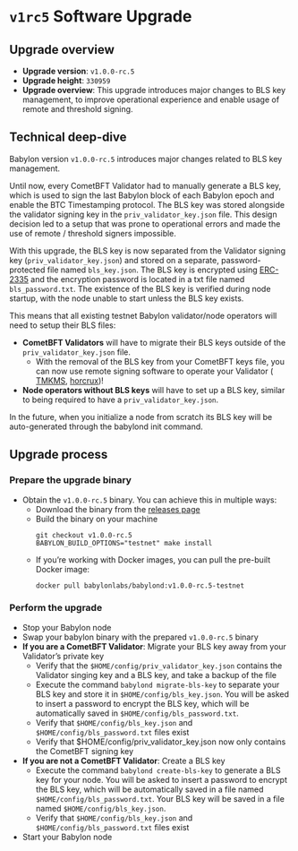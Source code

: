 # `v1rc5` Software Upgrade

## Upgrade overview

- **Upgrade version**: `v1.0.0-rc.5`
- **Upgrade height**: `330959`
- **Upgrade overview**: This upgrade introduces major changes to BLS key management,
  to improve operational experience and enable usage of remote and threshold
  signing.

## Technical deep-dive

Babylon version `v1.0.0-rc.5` introduces major changes related to BLS key
management.

Until now, every CometBFT Validator had to manually generate a BLS key, which is
used to sign the last Babylon block of each Babylon epoch and enable the BTC
Timestamping protocol. The BLS key was stored alongside the validator signing
key in the `priv_validator_key.json` file. This design decision led to a setup
that was prone to operational errors and made the use of remote / threshold
signers impossible.

With this upgrade, the BLS key is now separated from the Validator signing key
(`priv_validator_key.json`) and stored on a separate, password-protected file
named `bls_key.json`.  The BLS key is encrypted using
[ERC-2335](https://eips.ethereum.org/EIPS/eip-2335) and the
encryption password is located in a txt file named `bls_password.txt`. The
existence of the BLS key is verified during node startup, with the node unable
to start unless the BLS key exists.

This means that all existing testnet Babylon validator/node operators will need
to setup their BLS files:

- **CometBFT Validators** will have to migrate their BLS keys outside of the
  `priv_validator_key.json` file.
  - With the removal of the BLS key from your CometBFT keys file, you can now
    use remote signing software to operate your Validator (
    [TMKMS](https://github.com/iqlusioninc/tmkms),
    [horcrux](https://github.com/strangelove-ventures/horcrux))!
- **Node operators without BLS keys** will have to set up a BLS key, similar to
  being required to have a `priv_validator_key.json`.

In the future, when you initialize a node from scratch its BLS key will be
auto-generated through the babylond init command.

## Upgrade process

### Prepare the upgrade binary

- Obtain the `v1.0.0-rc.5` binary. You can achieve this in multiple ways:
  - Download the binary from the [releases page](https://github.com/babylonlabs-io/babylon/releases/tag/v1.0.0-rc.5)
  - Build the binary on your machine
    ```shell
    git checkout v1.0.0-rc.5
    BABYLON_BUILD_OPTIONS="testnet" make install
    ```
  - If you’re working with Docker images, you can pull the pre-built Docker image:
    ```shell
    docker pull babylonlabs/babylond:v1.0.0-rc.5-testnet
    ```
### Perform the upgrade

- Stop your Babylon node
- Swap your babylon binary with the prepared `v1.0.0-rc.5` binary
- **If you are a CometBFT Validator**: Migrate your BLS key away from your
  Validator’s private key
  - Verify that the `$HOME/config/priv_validator_key.json` contains the
    Validator singing key and a BLS key, and take a backup of the file
  - Execute the command `babylond migrate-bls-key` to separate your BLS key and
    store it in  `$HOME/config/bls_key.json`. You will be asked to insert a
    password to encrypt the BLS key, which will be automatically saved in
    `$HOME/config/bls_password.txt`.
  - Verify that `$HOME/config/bls_key.json` and `$HOME/config/bls_password.txt`
    files exist
  - Verify that $HOME/config/priv_validator_key.json now only contains the
    CometBFT signing key
- **If you are not a CometBFT Validator**: Create a BLS key
  - Execute the command `babylond create-bls-key` to generate a BLS key for your
    node. You will be asked to insert a password to encrypt the BLS key, which
    will be automatically saved in a file named `$HOME/config/bls_password.txt`.
    Your BLS key will be saved in a file named `$HOME/config/bls_key.json`.
  - Verify that `$HOME/config/bls_key.json` and `$HOME/config/bls_password.txt`
    files exist
- Start your Babylon node
